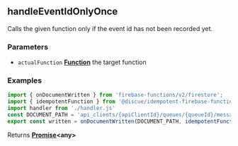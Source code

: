 <!-- Generated by documentation.js. Update this documentation by updating the source code. -->

## handleEventIdOnlyOnce

Calls the given function only if the event id has not been recorded yet.

### Parameters

*   `actualFunction` **[Function][1]** the target function

### Examples

```javascript
import { onDocumentWritten } from 'firebase-functions/v2/firestore';
import { idempotentFunction } from '@discue/idempotent-firebase-functions';
import handler from './handler.js'
const DOCUMENT_PATH = 'api_clients/{apiClientId}/queues/{queueId}/messages/{messageId}'
export const written = onDocumentWritten(DOCUMENT_PATH, idempotentFunction(handler))
```

Returns **[Promise][2]\<any>**&#x20;

[1]: https://developer.mozilla.org/docs/Web/JavaScript/Reference/Statements/function

[2]: https://developer.mozilla.org/docs/Web/JavaScript/Reference/Global_Objects/Promise
